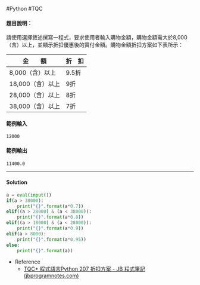#Python #TQC 
#### 題目說明：

請使用選擇敘述撰寫一程式，要求使用者輸入購物金額，購物金額需大於8,000（含）以上，並顯示折扣優惠後的實付金額。購物金額折扣方案如下表所示：

|金　　額|折　扣|
|---|---|
|8,000（含）以上|9.5折|
|18,000（含）以上|9折|
|28,000（含）以上|8折|
|38,000（含）以上|7折|

#### 範例輸入

```
12000
```

#### 範例輸出

```
11400.0
```

---
#### Solution
```python linenums="1"
a = eval(input())
if(a > 38000):
	print("{}".format(a*0.7))
elif((a > 28000) & (a < 38000)):
	print("{}".format(a*0.8))
elif((a > 18000) & (a < 28000)):
	print("{}".format(a*0.9))
elif(a > 8000):
	print("{}".format(a*0.95))
else:
	print("{}".format(a))
```

- Reference
	- [TQC+ 程式語言Python 207 折扣方案 - JB 程式筆記 (jbprogramnotes.com)](https://jbprogramnotes.com/2020/05/tqc-%e7%a8%8b%e5%bc%8f%e8%aa%9e%e8%a8%80python-207-%e6%8a%98%e6%89%a3%e6%96%b9%e6%a1%88/)